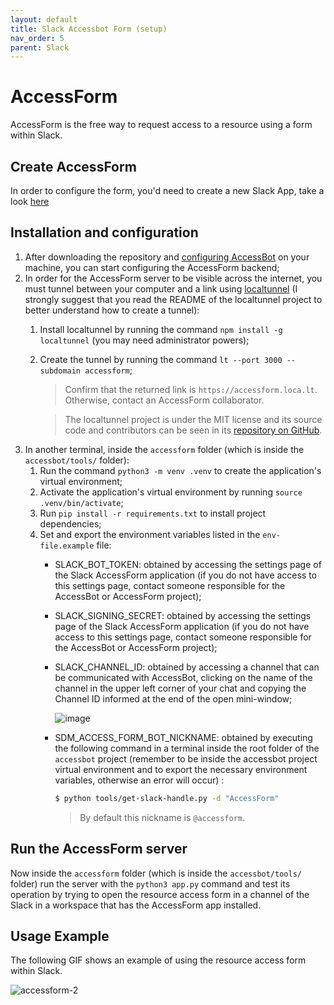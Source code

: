 ```yaml
---
layout: default
title: Slack Accessbot Form (setup) 
nav_order: 5
parent: Slack
---
```

# AccessForm

AccessForm is the free way to request access to a resource using a form within Slack.

## Create AccessForm

In order to configure the form, you'd need to create a new Slack App, take a look [here](accessform-manifest.yaml)

## Installation and configuration

1. After downloading the repository and [configuring AccessBot](https://github.com/strongdm/accessbot) on your machine, you can start configuring the AccessForm backend;
2. In order for the AccessForm server to be visible across the internet, you must tunnel between your computer and a link using [localtunnel](https://github.com/localtunnel/localtunnel) (I strongly suggest that you read the README of the localtunnel project to better understand how to create a tunnel):
    1. Install localtunnel by running the command `npm install -g localtunnel` (you may need administrator powers);
    2. Create the tunnel by running the command `lt --port 3000 --subdomain accessform`;
        > Confirm that the returned link is `https://accessform.loca.lt`. Otherwise, contact an AccessForm collaborator.

        > The localtunnel project is under the MIT license and its source code and contributors can be seen in its [repository on GitHub](https://github.com/localtunnel/localtunnel).
3. In another terminal, inside the `accessform` folder (which is inside the `accessbot/tools/` folder):
    1. Run the command `python3 -m venv .venv` to create the application's virtual environment;
    2. Activate the application's virtual environment by running `source .venv/bin/activate`;
    3. Run `pip install -r requirements.txt` to install project dependencies;
    4. Set and export the environment variables listed in the `env-file.example` file:
        - SLACK_BOT_TOKEN: obtained by accessing the settings page of the Slack AccessForm application (if you do not have access to this settings page, contact someone responsible for the AccessBot or AccessForm project);
        - SLACK_SIGNING_SECRET: obtained by accessing the settings page of the Slack AccessForm application (if you do not have access to this settings page, contact someone responsible for the AccessBot or AccessForm project);
        - SLACK_CHANNEL_ID: obtained by accessing a channel that can be communicated with AccessBot, clicking on the name of the channel in the upper left corner of your chat and copying the Channel ID informed at the end of the open mini-window;

            ![image](https://user-images.githubusercontent.com/49795183/163469393-c110df8c-10d8-4e11-9827-3f2fe73e5e23.png)

        - SDM_ACCESS_FORM_BOT_NICKNAME: obtained by executing the following command in a terminal inside the root folder of the `accessbot` project (remember to be inside the accessbot project virtual environment and to export the necessary environment variables, otherwise an error will occur) :
            
            ```bash
            $ python tools/get-slack-handle.py -d "AccessForm"
            ```
            > By default this nickname is `@accessform`.

## Run the AccessForm server 

Now inside the `accessform` folder (which is inside the `accessbot/tools/` folder) run the server with the `python3 app.py` command and test its operation by trying to open the resource access form in a channel of the Slack in a workspace that has the AccessForm app installed.

## Usage Example

The following GIF shows an example of using the resource access form within Slack.

![accessform-2](https://user-images.githubusercontent.com/49795183/163470488-ec502e31-6b54-4f0b-93f4-9c42acdbec46.gif)

